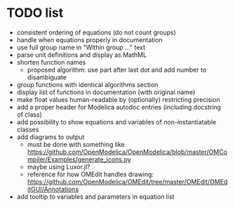 # TODO list

* consistent ordering of equations (do not count groups)
* handle when equations properly in documentation
* use full group name in "Within group ..." text
* parse unit definitions and display as MathML
* shorten function names
  * proposed algorithm: use part after last dot and add number to disambiguate
* group functions with identical algorithms section
* display list of functions in documentation (with original name)
* make float values human-readable by (optionally) restricting precision
* add a proper header for Modelica autodoc entries (including docstring of class)
* add possibility to show equations and variables of non-instantiatable classes
* add diagrams to output
  * must be done with something like https://github.com/OpenModelica/OpenModelica/blob/master/OMCompiler/Examples/generate_icons.py
  * maybe using Luxor.jl?
  * reference for how OMEdit handles drawing: https://github.com/OpenModelica/OMEdit/tree/master/OMEdit/OMEditGUI/Annotations
* add tooltip to variables and parameters in equation list
